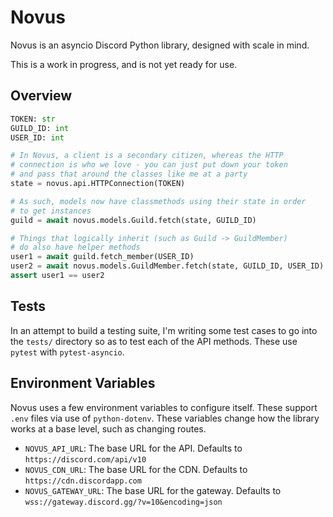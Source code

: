# Novus

Novus is an asyncio Discord Python library, designed with scale in mind.

This is a work in progress, and is not yet ready for use.

## Overview

```py
TOKEN: str
GUILD_ID: int
USER_ID: int

# In Novus, a client is a secondary citizen, whereas the HTTP
# connection is who we love - you can just put down your token
# and pass that around the classes like me at a party
state = novus.api.HTTPConnection(TOKEN)

# As such, models now have classmethods using their state in order
# to get instances
guild = await novus.models.Guild.fetch(state, GUILD_ID)

# Things that logically inherit (such as Guild -> GuildMember)
# do also have helper methods
user1 = await guild.fetch_member(USER_ID)
user2 = await novus.models.GuildMember.fetch(state, GUILD_ID, USER_ID)
assert user1 == user2
```

## Tests

In an attempt to build a testing suite, I'm writing some test cases to go into the `tests/` directory so as to test each of the API methods. These use `pytest` with `pytest-asyncio`.

## Environment Variables

Novus uses a few environment variables to configure itself. These support
`.env` files via use of `python-dotenv`. These variables change how the library
works at a base level, such as changing routes.

- `NOVUS_API_URL`: The base URL for the API. Defaults to `https://discord.com/api/v10`
- `NOVUS_CDN_URL`: The base URL for the CDN. Defaults to `https://cdn.discordapp.com`
- `NOVUS_GATEWAY_URL`: The base URL for the gateway. Defaults to `wss://gateway.discord.gg/?v=10&encoding=json`

